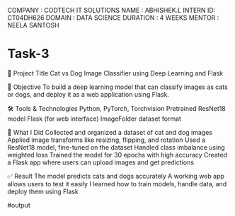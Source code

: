 COMPANY : CODTECH IT SOLUTIONS
NAME : ABHISHEK.L 
INTERN ID: CT04DH626
DOMAIN : DATA SCIENCE
DURATION : 4 WEEKS 
MENTOR : NEELA SANTOSH

# Task-3
📌 Project Title
Cat vs Dog Image Classifier using Deep Learning and Flask

🎯 Objective
To build a deep learning model that can classify images as cats or dogs, and deploy it as a web application using Flask.

🛠️ Tools & Technologies
Python, PyTorch, Torchvision
Pretrained ResNet18 model
Flask (for web interface)
ImageFolder dataset format

🧪 What I Did
Collected and organized a dataset of cat and dog images
Applied image transforms like resizing, flipping, and rotation
Used a ResNet18 model, fine-tuned on the dataset
Handled class imbalance using weighted loss
Trained the model for 30 epochs with high accuracy
Created a Flask app where users can upload images and get predictions

✅ Result
The model predicts cats and dogs accurately
A working web app allows users to test it easily
I learned how to train models, handle data, and deploy them using Flask

#output



